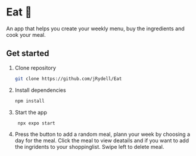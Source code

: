# Eat 🍴
An app that helps you create your weekly menu, buy the ingredients and cook your meal.

## Get started

1. Clone repository
   ```bash
   git clone https://github.com/jRydell/Eat
   ```
2. Install dependencies

   ```bash
   npm install
   ```
3. Start the app

   ```bash
    npx expo start
   ```

4. Press the button to add a random meal, plann your week by choosing a day for the meal. Click the meal to view deatails and if  you want to add the ingridents to your shoppinglist. Swipe left to delete meal.

